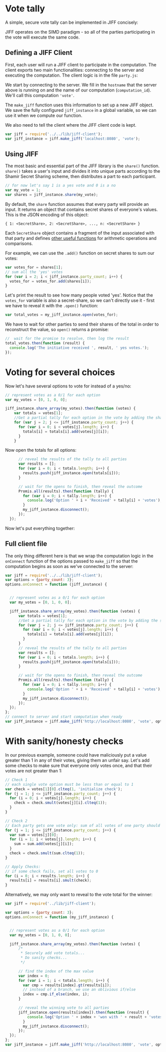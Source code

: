 # Vote tally
A simple, secure vote tally can be implemented in JIFF concisely:

JIFF operates on the SIMD paradigm - so all of the parties participating in the vote will execute the same code.

## Defining a JIFF Client
First, each user will run a JIFF client to participate in the computation. The client exports two main functionalities: connecting to the server and executing the computation. The client logic is in the file `party.js`:

We start by connecting to the server. We fill in the `hostname` that the server above is running on and the name of our computation (`computation_id`). We'll call this computation `'vote'`.

The `make_jiff` function uses this information to set up a new JIFF object.
We save the fully configured `jiff_instance` in a global variable, so we can use it when we compute our function.

We also need to tell the client where the JIFF client code is kept.

```javascript
var jiff = require('../../lib/jiff-client');
var jiff_instance = jiff.make_jiff('localhost:8080', 'vote');
```

## Using JIFF
The most basic and essential part of the JIFF library is the `share()` function. `share()` takes a user's input and divides it into unique parts according to the Shamir Secret Sharing scheme, then distributes a part to each participant.

```javascript
// for now let's say 1 is a yes vote and 0 is a no
var my_vote = 1;
var shares = jiff_instance.share(my_vote);
```
By default, the `share` function assumes that every party will provide an input. It returns an object that contains secret shares of everyone's values. This is the JSON encoding of this object:
```
{ 1: <SecretShare>, 2: <SecretShare>, ..., n: <SecretShare> }
```
Each `SecretShare` object contains a fragment of the input associated with that party and defines [other useful functions](https://multiparty.org/jiff/docs/jsdoc/SecretShare.html) for arithmetic operations and comparisons.

For example, we can use the `.add()` function on secret shares to sum our votes:
```javascript
var votes_for = shares[1];
// sum all the 'yes' votes
for (var i = 2; i < jiff_instance.party_count; i++) {
  votes_for = votes_for.add(shares[i]);
}
```
Let's print the result to see how many people voted 'yes'.
Notice that the `votes_for` variable is also a secret-share, so we can't directly use it - first we have to reveal it with the `.open()` function:
```javascript
var total_votes = my_jiff_instance.open(votes_for);
```
We have to wait for other parties to send their shares of the total in order to reconstruct the value, so `open()` returns a promise:
```javascript
//  wait for the promise to resolve, then log the result
total_votes.then(function (result) {
  console.log('The initiative received ', result, ' yes votes.');
});
```

# Voting for several choices
Now let's have several options to vote for instead of a yes/no:

```javascript
// represent votes as a 0/1 for each option
var my_votes = [0, 1, 0, 0];

jiff_instance.share_array(my_votes).then(function (votes) {
    var totals = votes[1];
    //Get a partial tally for each option in the vote by adding the shares across parties together.
    for (var j = 2; j <= jiff_instance.party_count; j++) {
      for (var i = 0; i < votes[j].length; i++) {
        totals[i] = totals[i].add(votes[j][i]);
      }
    }
```
Now open the totals for all options:
```javascript
      // reveal the results of the tally to all parties
      var results = [];
      for (var i = 0; i < totals.length; i++) {
        results.push(jiff_instance.open(totals[i]));
      }

      // wait for the opens to finish, then reveal the outcome
      Promis.all(results).then(function (tally) {
        for (var i = 0; i < tally.length; i++) {
          console.log('Option ' + i + 'Received' + tally[i] + 'votes');
        }
        my_jiff_instance.disconnect();
      });
  });
```

Now let's put everything together:

## Full client file
The only thing different here is that we wrap the computation logic in the `onConnect` function of the options passed to `make_jiff` so that the computation begins as soon as we've connected to the server:
```javascript
var jiff = require('../../lib/jiff-client');
var options = {party_count: 3};
options.onConnect = function (jiff_instance) {


  // represent votes as a 0/1 for each option
  var my_votes = [0, 1, 0, 0];

  jiff_instance.share_array(my_votes).then(function (votes) {
      var totals = votes[1];
      //Get a partial tally for each option in the vote by adding the shares across parties together.
      for (var j = 2; j <= jiff_instance.party_count; j++) {
        for (var i = 0; i < votes[j].length; i++) {
          totals[i] = totals[i].add(votes[j][i]);
        }
      }
      // reveal the results of the tally to all parties
      var results = [];
      for (var i = 0; i < totals.length; i++) {
        results.push(jiff_instance.open(totals[i]));
      }

      // wait for the opens to finish, then reveal the outcome
      Promis.all(results).then(function (tally) {
        for (var i = 0; i < tally.length; i++) {
          console.log('Option ' + i + 'Received' + tally[i] + 'votes');
        }
        my_jiff_instance.disconnect();
      });
  });
};
// connect to server and start computation when ready
var jiff_instance = jiff.make_jiff('http://localhost:8080', 'vote', options);
```

# With sanity/honesty checks
In our previous example, someone could have maliciously put a value greater than 1 in any of their votes, giving them an unfair say. Let's add some checks to make sure that everyone only votes once, and that their votes are not greater than 1:
```javascript
// Check 1
// each single vote option must be less than or equal to 1
var check = votes[1][0].clteq(1, 'initialize check');
for (j = 1; j <= jiff_instance.party_count; j++) {
  for (i = 0; i < votes[j].length; i++) {
    check = check.smult(votes[j][i].clteq(1));
  }
}

// Check 2
// Each party gets one vote only: sum of all votes of one party should be less than or equal to 1
for (j = 1; j <= jiff_instance.party_count; j++) {
  var sum = votes[j][0];
  for (i = 1; i < votes[j].length; i++) {
    sum = sum.add(votes[j][i]);
  }
  check = check.smult(sum.clteq(1));
}

// Apply Checks:
// if some check fails, set all votes to 0
for (i = 0; i < results.length; i++) {
  results[i] = results[i].smult(check);
}

```
Alternatively, we may only want to reveal to the vote total for the winner:

```javascript
var jiff = require('../lib/jiff-client');

var options = {party_count: 3};
options.onConnect = function (my_jiff_instance) {


  // represent votes as a 0/1 for each option
  var my_votes = [0, 1, 0, 0];

  jiff_instance.share_array(my_votes).then(function (votes) {
      /*
       * Securely add vote totals...
       * Do sanity checks...
       */

      // find the index of the max value
      var index = 0;
      for (var i = 1; i < totals.length; i++) {
        var cmp = results[index].gt(results[i]);
        // instead of a branch, we use an oblivious if/else
        index = cmp.if_else(index, i);
      }

      // reveal the winning vote to all parties
      jiff_instance.open(results[index]).then(function (result) {
          console.log('Option ' + index + 'won with ' + result + 'votes');
        }
        my_jiff_instance.disconnect();
      });
  });
};
var jiff_instance = jiff.make_jiff('http://localhost:8080', 'vote', options);
```

